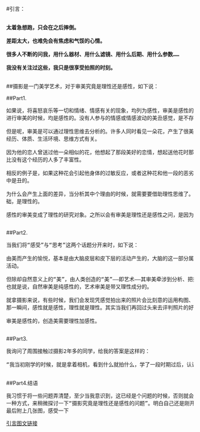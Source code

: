 #引言：

<pre>

<b>太着急想跑，只会在之后摔倒。

差距太大，也难免会有焦虑和气馁的心情。

很多人不断的问我，用什么器材、用什么滤镜、用什么后期、用什么参数……

我没有关注过这些，我只是很享受拍照的时刻。 </b>

</pre>

##摄影是一门美学艺术，对于审美究竟是理性还是感性，如下说：

##Part1.

<pre>
如果说，将喜怒哀乐等一切和情绪、情感有关的现象，均列为感性，审美是感性的。不管我具有何种理性认知和理性思维习惯，当我
进行审美的时候，均是感性的。没有人参与的情感或情感波动的美丑感觉，是不存在的。

但是呢，审美是可以通过理性思维去分析的。许多人同时看见一朵花，产生了很美、较美、美的感觉，或者还有丰富的联想，这和他的
经历、体质、生活环境、思维方式有关。

因为他的恋人曾送过他一朵相似的花，他想起了那段美好的恋情，想起送他花时那天的蓝天白云，还有路口的小桥流水，他的审美体验，
比没有这个经历的人多了丰富性。

相反的例子是，如果这种花会引起他身体的过敏反应，或者这种花和他一段的恶劣记忆有关，他见到这朵花产生了恐惧感，这朵花在他眼
中是丑的。

为什么会产生上面的差异，当分析其中个理由的时候，就需要要借助理性思维了。话句话说，当审美是们学问的时候，构建这门学问的基
础，是理性的。

感性的审美变成了理性的研究对象。之所以会有审美是理性还是感性之问，是因为我们常常将感受与思考这两个话题混为一谈。

</pre>

##Part2.

<pre>
当我们将“感受”与“思考”这两个话题分开来时，如下说：

由美而产生的愉悦，基本是由大脑皮层和皮下层的活动产生的，大脑的这一部分属于人类情感中枢，所以从生物意义上来讲，审美是感性的
活动。

但除却自然意义上的“美”，由人类创造的“美”——即艺术——其审美牵涉到分析、把握和欣赏其形式和意义，这就有了理性的部分。
也就是说，自然审美是纯感性的，艺术审美是带又理性成分的。

就拿摄影来说，有些时候，我们会发现凭感觉拍出来的照片会比刻意的运用构图、用光这些技法拍出来的照片要好很多。在拍摄按下快门的
那一瞬间，感性就是感性，理性就是理性。其实当我们再回过头来去评判照片的好与坏时，多多少少是用到了理性思维的，这一点需要认清。

审美是感性的，创造美需要理性加感性。

</pre>

##Part3.
<pre>
我询问了周围接触过摄影2年多的同学，给我的答案是这样的：

“我当初刚学的时候，就是拿着相机，看到什么就拍什么，学了一段时期过后，认识到摄影一定先是感性，再到理性的这么一个过程吧。”

</pre>

##Part4.结语
<pre>
我习惯于将一些问题弄清楚，至少当我意识到，这已经是个问题的时候，否则就会一直惦记着~同时最近也在做主题阅读，于是就尝试了这么
一种方式，来稍微探讨一下“摄影究竟是理性还是感性的问题”。明白自己还是刚开始的小白时，还是先享受与周围人一起拍照的过程吧。
最后附上几张图，感受一下
</pre>
[引言图文链接](http://mp.weixin.qq.com/s?__biz=MjM5MDMyMTg0MQ==&mid=2664470184&idx=1&sn=de3d0a207d675e321fa717364aed5c6e&chksm=bd62ab768a152260101884d6823abf35de7c7d81461023ffd1779155457d6c14c54ecc99e9e4&mpshare=1&scene=23&srcid=1119VygE6zF0YnLGmKO3uNLu#rd)
[](http://mmbiz.qpic.cn/mmbiz_jpg/ZgmkmNzB98yRAC66sItN4Bg2XfUQgwO1ro3SicOIuzKDGf4fzIKsAL5Nraysjbeq4GGoib0H8Tv4EaPt1oppN2QQ/640?wx_fmt=jpeg&tp=webp&wxfrom=5&wx_lazy=1)
[](http://mmbiz.qpic.cn/mmbiz_jpg/ZgmkmNzB98yRAC66sItN4Bg2XfUQgwO16LO05ZudIiaSnGmiceia8FYBz7ekbVUdWOlcI1drBm35R3qSzpOH0OefA/640?wx_fmt=jpeg&tp=webp&wxfrom=5&wx_lazy=1)
[](http://mmbiz.qpic.cn/mmbiz_jpg/ZgmkmNzB98yRAC66sItN4Bg2XfUQgwO1iceIOJH0mCvKJvb7oPpe9V15Nthgoz2b7M2lOpVDibzFJ2z3txD4AI9A/640?wx_fmt=jpeg&tp=webp&wxfrom=5&wx_lazy=1)
[](http://mmbiz.qpic.cn/mmbiz_jpg/ZgmkmNzB98yRAC66sItN4Bg2XfUQgwO1kwxpdkdSf3YlZxx1ZmI7x7rYY8MPaXKjEJxkHYs7ttbtzvGYtNCqaQ/640?wx_fmt=jpeg&tp=webp&wxfrom=5&wx_lazy=1)
